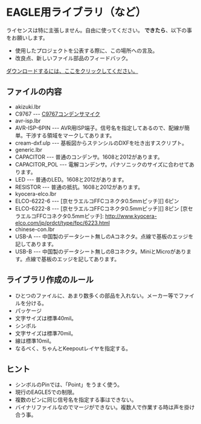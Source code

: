 # EAGLE用ライブラリ（など） #

ライセンスは特に主張しません。自由に使ってください。
**できたら**、以下の事をお願いします。

* 使用したプロジェクトを公表する際に、この場所への言及。
* 改良点、新しいファイル部品のフィードバック。

[ダウンロードするには、ここをクリックしてください。](https://github.com/SWITCHSCIENCE/ssci-eagle-public/zipball/master)

## ファイルの内容 ##

* akizuki.lbr
 * C9767 --- [C9767コンデンサマイク](http://akizukidenshi.com/catalog/g/gP-01810/)
* avr-isp.lbr
 * AVR-ISP-6PIN --- AVR用ISP端子。信号名を指定してあるので、配線が簡単。干渉する領域をマークしてあります。
* cream-dxf.ulp --- 基板図からステンシルのDXFを吐き出すスクリプト。
* generic.lbr
 * CAPACITOR --- 普通のコンデンサ。1608と2012があります。
 * CAPACITOR\_POL --- 電解コンデンサ。パナソニックのサイズに合わせてあります。
 * LED --- 普通のLED。1608と2012があります。
 * RESISTOR --- 普通の抵抗。1608と2012があります。
* kyocera-elco.lbr
 * ELCO-6222-6 --- [京セラエルコFFCコネクタ0.5mmピッチ][] 6ピン
 * ELCO-6222-8 --- [京セラエルコFFCコネクタ0.5mmピッチ][] 8ピン
  [京セラエルコFFCコネクタ0.5mmピッチ]: http://www.kyocera-elco.com/jp/prdct/type/fpc/6223.html
* chinese-con.lbr
 * USB-A --- 中国製のデータシート無しのAコネクタ。点線で基板のエッジを記してあります。
 * USB-B --- 中国製のデータシート無しのBコネクタ。MiniとMicroがあります。点線で基板のエッジを記してあります。

## ライブラリ作成のルール ##

* ひとつのファイルに、あまり数多くの部品を入れない。メーカー等でファイルを分ける。
* パッケージ
 * 文字サイズは標準40mil。
* シンボル
 * 文字サイズは標準70mil。
 * 線は標準10mil。
* なるべく、ちゃんとKeepoutレイヤを指定する。

## ヒント ##
* シンボルのPinでは、「Point」をうまく使う。
* 現行のEAGLE5での制限。
 * 複数のピンに同じ信号名を指定する事はできない。
 * バイナリファイルなのでマージができない。複数人で作業する時は声を掛け合う事。
